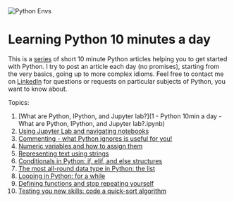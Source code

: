 <img src="assets/jeremy-lapak-CVvFVQ_-oUg-unsplash.png" alt="Python Envs" style="display: block; margin: 0 auto" />

# Learning Python 10 minutes a day
This is a [series](https://towardsdatascience.com/tagged/10minutespython) of
short 10 minute Python articles helping you to get started with Python. I try
to post an article each day (no promises), starting from the very basics, going
up to more complex idioms. Feel free to contact me on
[LinkedIn](https://www.linkedin.com/in/dennisbakhuis/) for questions or
requests on particular subjects of Python, you want to know about.

Topics:
1. [What are Python, IPython, and Jupyter lab?](1&#32;-&#32;Python&#32;10min&#32;a&#32;day&#32;-&#32;What&#32;are&#32;Python,&#32;IPython,&#32;and&#32;Jupyter lab?.ipynb)
2. [Using Jupyter Lab and navigating notebooks]()
3. [Commenting - what Python ignores is useful for you!]()
4. [Numeric variables and how to assign them]()
5. [Representing text using strings]()
6. [Conditionals in Python: if, elif, and else structures]()
7. [The most all-round data type in Python: the list]()
8. [Looping in Python: for a while]()
9. [Defining functions and stop repeating yourself]()
10. [Testing you new skills: code a quick-sort algorithm]()
